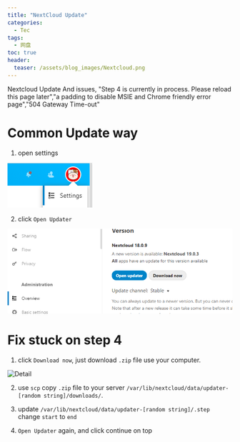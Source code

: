 ```yaml
---
title: "NextCloud Update"
categories:
  - Tec
tags:
  - 网盘
toc: true
header:
  teaser: /assets/blog_images/Nextcloud.png
---
```

Nextcloud Update And issues, "Step 4 is currently in process. Please reload this page later","a padding to disable MSIE and Chrome friendly error page","504 Gateway Time-out"

# Common Update way

1. open settings

![Settings](/assets/blog_images/fix1.png)

2. click `Open Updater`

![Detail](/assets/blog_images/fix2.png)

# Fix stuck on step 4

1. click `Download now`, just download `.zip` file use your computer.

![Detail](/assets/blog_images/fix2.jpg)

2. use `scp` copy `.zip` file to your server `/var/lib/nextcloud/data/updater-[random string]/downloads/`.

3. update `/var/lib/nextcloud/data/updater-[random string]/.step` change `start` to `end` 

4. `Open Updater` again, and click continue on top
